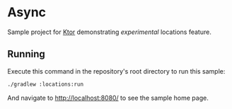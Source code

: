 # Async

Sample project for [Ktor](http://ktor.io) demonstrating _experimental_ locations feature.

## Running

Execute this command in the repository's root directory to run this sample:

```bash
./gradlew :locations:run
```
 
And navigate to [http://localhost:8080/](http://localhost:8080/) to see the sample home page.  

